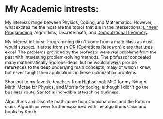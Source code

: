 # My Academic Intrests:

My interests range between Physics, Coding, and Mathematics.  However, what excites me the most are the topics that are in the intersections: [Linnear Programming](https://en.wikipedia.org/wiki/Linear_programming), Algorithms, Discrete math, and [Computational Geometry](https://en.wikipedia.org/wiki/Computational_geometry).

My interest in Linear Programming didn't come from a math class as most would suspect.  It arose from an OR (Operations Research) class that uses excel.  The problems provided by the professor were real problems from the past with interesting problem-solving methods.  The professor concealed many mathematically rigorous ideas, but he would always provide references to the deep underlying math concepts; many of which I knew, but never taught their applications in these optimization problems.

Shoutout to my favorite teachers from Highschool: Mr.C for my liking of Math, Mcrae for Physics, and Morris for coding; although I didn't go the business route, Santos is incredible at teaching business.

Algorithms and Discrete math come from Combinatorics and the Putnam class.  Algorithms were further expanded with the algorithms class and books by Knuth.
